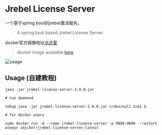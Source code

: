 # Jrebel License Server

一个基于spring boot的jrebel激活服务。  

> A spring boot based Jrebel License Server.  

docker官方镜像地址[点这里](https://hub.docker.com/repository/docker/imjcker/jrebel-license-server)  

> docker image available [here](https://hub.docker.com/repository/docker/imjcker/jrebel-license-server)



![usage](/index.png)
## Usage (自建教程)


```shell script
java -jar jrebel-license-server-2.0.0.jar 

# run daemond

nohup java -jar jrebel-license-server-2.0.0.jar >/dev/null 2>&1 &

# for docker users

sudo docker run -d --name jrebel-license-server -p 9090:9090 --restart always imjcker/jrebel-license-server:latest

```

[license]: https://www.apache.org/licenses/LICENSE-2.0

